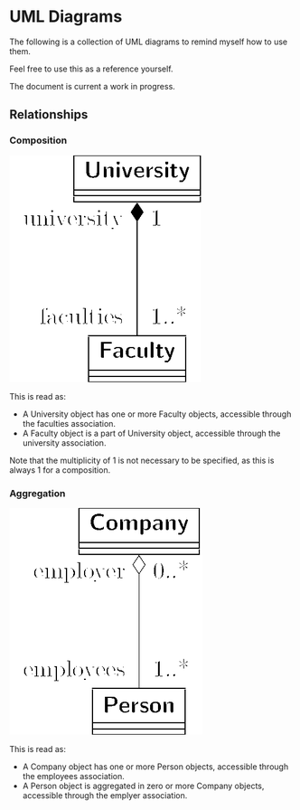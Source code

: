 # UML Diagrams

The following is a collection of UML diagrams to remind myself how to use them.

Feel free to use this as a reference yourself.

The document is current a work in progress.

## Relationships

### Composition

![UML Diagram showcasing Composition](images/composition.png)

This is read as:
- A University object has one or more Faculty objects, accessible through the faculties association.
- A Faculty object is a part of University object, accessible through the university association.

Note that the multiplicity of 1 is not necessary to be specified, as this is always 1 for a composition.

### Aggregation

![UML Diagram showcasing Aggregation](images/aggregation.png)

This is read as:
- A Company object has one or more Person objects, accessible through the employees association.
- A Person object is aggregated in zero or more Company objects, accessible through the emplyer association.
